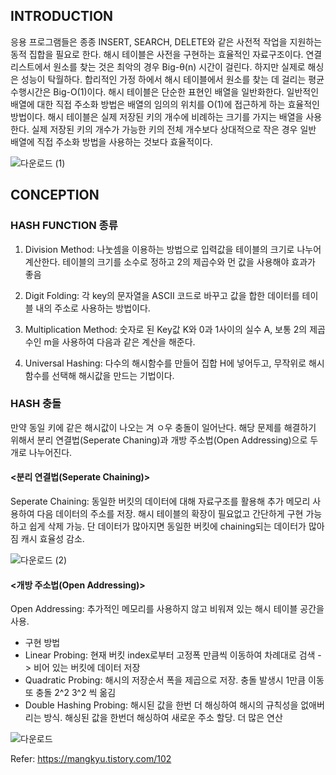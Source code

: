 ## INTRODUCTION
    
    
응용 프로그램들은 종종 INSERT, SEARCH, DELETE와 같은 사전적 작업을 지원하는 동적 집합을 필요로 한다.
해시 테이블은 사전을 구현하는 효율적인 자료구조이다. 
연결리스트에서 원소를 찾는 것은 최악의 경우 Big-θ(n) 시간이 걸린다. 
하지만 실제로 해싱은 성능이 탁월하다. 합리적인 가정 하에서 해시 테이블에서 원소를 찾는 데 걸리는 평균 수행시간은 Big-O(1)이다. 
해시 테이블은 단순한 표현인 배열을 일반화한다. 일반적인 배열에 대한 직접 주소화 방법은 배열의 임의의 위치를 O(1)에 접근하게 하는 효율적인 방법이다. 
해시 테이블은 실제 저장된 키의 개수에 비례하는 크기를 가지는 배열을 사용한다. 
실제 저장된 키의 개수가 가능한 키의 전체 개수보다 상대적으로 작은 경우 일반 배열에 직접 주소화 방법을 사용하는 것보다 효율적이다. 

![다운로드 (1)](https://user-images.githubusercontent.com/71515744/178233757-ebc46fe9-963b-4fda-8d1d-2a118e700fc5.png)
    
    
## CONCEPTION


### HASH FUNCTION 종류
    
    
1. Division Method: 나눗셈을 이용하는 방법으로 입력값을 테이블의 크기로 나누어 계산한다. 
테이블의 크기를 소수로 정하고 2의 제곱수와 먼 값을 사용해야 효과가 좋음
      
2. Digit Folding: 각 key의 문자열을 ASCII 코드로 바꾸고 값을 합한 데이터를 테이블 내의 주소로 사용하는 방법이다.
    
3. Multiplication Method: 숫자로 된 Key값 K와 0과 1사이의 실수 A, 보통 2의 제곱수인 m을 사용하여 다음과 같은 계산을 해준다.
        
4. Universal Hashing: 다수의 해시함수를 만들어 집합 H에 넣어두고, 무작위로 해시함수를 선택해 해시값을 만드는 기법이다.
    
    
### HASH 충돌  
  
만약 동일 키에 같은 해시값이 나오는 겨 ㅇ우 충돌이 일어난다. 해당 문제를 해결하기 위해서 분리 연결법(Seperate Chaning)과 개방 주소법(Open Addressing)으로 
두개로 나누어진다. 
    
    
#### <분리 연결법(Seperate Chaining)>
  
  
Seperate Chaining: 동일한 버킷의 데이터에 대해 자료구조를 활용해 추가 메모리 사용하여 다음 데이터의 주소를 저장.
해시 테이블의 확장이 필요없고 간단하게 구현 가능하고 쉽게 삭제 가능. 단 데이터가 많아지면 동일한 버킷에 chaining되는 데이터가 많아짐
캐시 효율성 감소.
    
    
![다운로드 (2)](https://user-images.githubusercontent.com/71515744/178233858-888faf5d-cd04-462d-b67b-2e29b707080a.png)
    

    
    
#### <개방 주소법(Open Addressing)>
  
    
Open Addressing: 추가적인 메모리를 사용하지 않고 비워져 있는 해시 테이블 공간을 사용.
    
* 구현 방법   
* Linear Probing: 현재 버킷 index로부터 고정폭 만큼씩 이동하여 차례대로 검색 -> 비어 있는 버킷에 데이터 저장
* Quadratic Probing: 해시의 저장순서 폭을 제곱으로 저장. 충돌 발생시 1만큼 이동 또 충돌 2^2 3^2 씩 옮김
* Double Hashing Probing: 해시된 값을 한번 더 해싱하여 해시의 규칙성을 없애버리는 방식. 해싱된 값을 한번더 해싱하여 새로운 주소 할당. 더 많은 연산 
    
![다운로드](https://user-images.githubusercontent.com/71515744/178233864-435c0d81-07e5-4cd4-90e2-7c6c241256a1.png)
    
    
    
    
    
    
    
Refer: https://mangkyu.tistory.com/102
